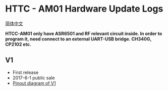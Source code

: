 # HTTC - AM01 Hardware Update Logs

[简体中文](https://heltec-automation.readthedocs.io/zh_CN/latest/cubecell/module/htcc-am01/hardware_update_log.html)

**HTCC-AM01 only have ASR6501 and RF relevant circuit inside. In order to program it, need connect to an external UART-USB bridge. CH340G, CP2102 etc.**

## V1

- First release
- 2017-6-1 public sale
- [Pinout diagram of V1](http://resource.heltec.cn/download/CubeCell/HTCC-AM01_Module/HTCC-AM01_PinoutDiagram.pdf)

